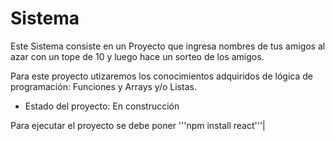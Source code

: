 <h1> Sistema</h1>

Este Sistema consiste en un Proyecto que ingresa nombres de tus amigos al azar con un tope de 10 y luego hace un sorteo de los amigos.

Para este proyecto utizaremos los conocimientos adquiridos de lógica de programación: Funciones y Arrays y/o Listas.
* Estado del proyecto: En construcción 

Para ejecutar el proyecto se debe poner '''npm install react'''|

